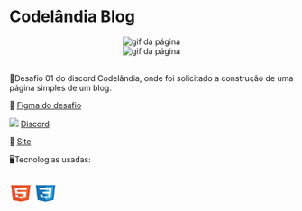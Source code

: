 # Codelândia Blog

<div align="center">
  <img src="./src/img/codelandiaBlog-desktop.gif" alt="gif da página" width="500px">
</div>
<div align="center">
  <img src="./src/img/codelandiaBlog-mobile.gif" alt="gif da página" width="200px" >
</div>  

</br>

  📝Desafio 01 do discord Codelândia, onde foi solicitado a construção de uma página simples de um blog.

  🎨 <a href="https://www.figma.com/file/Yb9IBH56g7T1hdIyZ3BMNO/Desafios---Codel%C3%A2ndia?type=design&node-id=0-1&t=ZnbP0fA9MJcUFE4j-0">Figma do desafio </a>

  <img src="./src/img/icons8-discord-48.png" width="18px"> <a href="https://discord.com/channels/853354677411905578/853363178901733387">Discord </a>
  
  👾 <a href="https://samuelvitor1.github.io/Projetos-Desafios-LandingPages/Codel%C3%A2ndia%20Blog/index.html">Site</a>

  🖥️Tecnologias usadas:

   <div style="display: inline_block"><br>
    <img align="center" alt="HTML" height="30" width="40" src="https://raw.githubusercontent.com/devicons/devicon/master/icons/html5/html5-original.svg">
    <img align="center" alt="CSS" height="30" width="40" src="https://raw.githubusercontent.com/devicons/devicon/master/icons/css3/css3-original.svg">
  </div>
